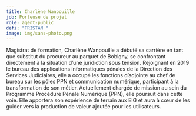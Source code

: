 ```yaml
---
title: Charlène Wanpouille
job: Porteuse de projet
role: agent-public
defi: "TRISTAN "
image: img/sans-photo.png
---
```

Magistrat de formation, Charlène Wanpouille a débuté sa carrière en tant que substitut du procureur au parquet de Bobigny, se confrontant directement à la situation d’une juridiction sous tension. Rejoignant en 2019 le bureau des applications informatiques pénales de la Direction des Services Judiciaires, elle a occupé les fonctions d’adjointe au chef de bureau sur les pôles PPN et communication numérique, participant à la transformation de son métier. Actuellement chargée de mission au sein du Programme Procédure Pénale Numérique (PPN), elle poursuit dans cette voie. Elle apportera son expérience de terrain aux EIG et aura à cœur de les guider vers la production de valeur ajoutée pour les utilisateurs.